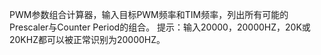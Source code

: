 PWM参数组合计算器，输入目标PWM频率和TIM频率，列出所有可能的Prescaler与Counter Period的组合。
提示：输入20000，20000HZ，20K或20KHZ都可以被正常识别为20000HZ。
